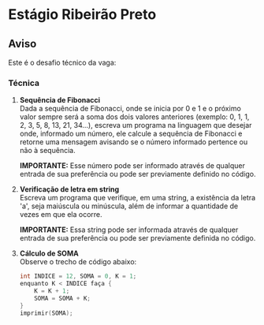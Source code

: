 # Estágio Ribeirão Preto

## Aviso

Este é o desafio técnico da vaga:

### Técnica

1. **Sequência de Fibonacci**  
   Dada a sequência de Fibonacci, onde se inicia por 0 e 1 e o próximo valor sempre será a soma dos dois valores anteriores (exemplo: 0, 1, 1, 2, 3, 5, 8, 13, 21, 34...), escreva um programa na linguagem que desejar onde, informado um número, ele calcule a sequência de Fibonacci e retorne uma mensagem avisando se o número informado pertence ou não à sequência.

   **IMPORTANTE:** Esse número pode ser informado através de qualquer entrada de sua preferência ou pode ser previamente definido no código.

2. **Verificação de letra em string**  
   Escreva um programa que verifique, em uma string, a existência da letra 'a', seja maiúscula ou minúscula, além de informar a quantidade de vezes em que ela ocorre.

   **IMPORTANTE:** Essa string pode ser informada através de qualquer entrada de sua preferência ou pode ser previamente definida no código.

3. **Cálculo de SOMA**  
   Observe o trecho de código abaixo:

   ```c
   int INDICE = 12, SOMA = 0, K = 1;
   enquanto K < INDICE faça {
       K = K + 1;
       SOMA = SOMA + K;
   }
   imprimir(SOMA);
   ```
